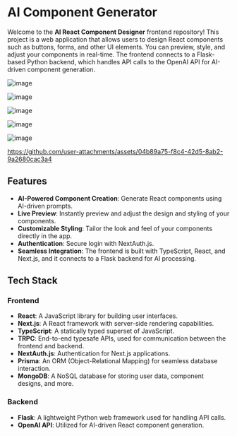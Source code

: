 # AI Component Generator

Welcome to the **AI React Component Designer** frontend repository! This project is a web application that allows users to design React components such as buttons, forms, and other UI elements. You can preview, style, and adjust your components in real-time. The frontend connects to a Flask-based Python backend, which handles API calls to the OpenAI API for AI-driven component generation.



![image](https://github.com/user-attachments/assets/5e4099e2-63c7-4ccd-91be-72cc74bece71)


![image](https://github.com/user-attachments/assets/b32e72b0-ac3a-4e27-98ed-a5c9308fe582)




![image](https://github.com/user-attachments/assets/cb5ac8cb-e22f-4f8c-8c21-9f979799ee03)



![image](https://github.com/user-attachments/assets/d2ed29c4-8d8f-4c8e-b07a-f272154223a4)




![image](https://github.com/user-attachments/assets/efdc22c3-7736-4f24-a9aa-5e44a1373693)




https://github.com/user-attachments/assets/04b89a75-f8c4-42d5-8ab2-9a2680cac3a4








## Features

- **AI-Powered Component Creation**: Generate React components using AI-driven prompts.
- **Live Preview**: Instantly preview and adjust the design and styling of your components.
- **Customizable Styling**: Tailor the look and feel of your components directly in the app.
- **Authentication**: Secure login with NextAuth.js.
- **Seamless Integration**: The frontend is built with TypeScript, React, and Next.js, and it connects to a Flask backend for AI processing.

## Tech Stack

### Frontend

- **React**: A JavaScript library for building user interfaces.
- **Next.js**: A React framework with server-side rendering capabilities.
- **TypeScript**: A statically typed superset of JavaScript.
- **TRPC**: End-to-end typesafe APIs, used for communication between the frontend and backend.
- **NextAuth.js**: Authentication for Next.js applications.
- **Prisma**: An ORM (Object-Relational Mapping) for seamless database interaction.
- **MongoDB**: A NoSQL database for storing user data, component designs, and more.

### Backend

- **Flask**: A lightweight Python web framework used for handling API calls.
- **OpenAI API**: Utilized for AI-driven React component generation.
